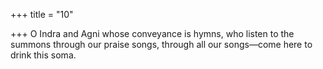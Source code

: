 +++
title = "10"

+++
O Indra and Agni whose conveyance is hymns, who listen to the  summons through our praise songs,
through all our songs—come here to drink this soma.